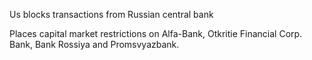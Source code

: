 Us blocks transactions from Russian central bank

Places capital market restrictions on Alfa-Bank, Otkritie Financial Corp. Bank, Bank Rossiya and Promsvyazbank.

